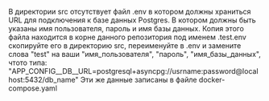 В директории src отсутствует файл .env в котором должны храниться URL для подключения к 
базе данных Postgres. В котором должны быть указаны имя пользователя, пароль и имя базы данных.
Копия этого файла находится в корне данного репозитория под именем .test.env скопируйте его в 
директорию src, переименуйте в .env и замените слова "test" на ваши "имя_пользователя", "пароль", 
"имя_базы_данных", чтото типа:
"APP_CONFIG__DB__URL=postgresql+asyncpg://usrname:password@localhost:5432/db_name"
Эти же данные записаны в файле docker-compose.yaml
